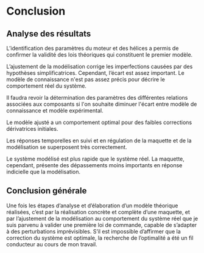 # Conclusion

## Analyse des résultats 

L’identification des paramètres du moteur et des hélices a permis de confirmer la validité des lois théoriques qui constituent le premier modèle.

L’ajustement de la modélisation corrige les imperfections causées par des hypothèses simplificatrices. Cependant, l’écart est assez important. Le modèle de connaissance n'est pas assez précis pour décrire le comportement réel du système.

Il faudra revoir la détermination des paramètres des différentes relations associées aux composants si l'on souhaite diminuer l'écart entre modèle de connaissance et modèle expérimental.

Le modèle ajusté a un comportement optimal pour des faibles corrections dérivatrices initiales.

Les réponses temporelles en suivi et en régulation de la maquette et de la modélisation se superposent très correctement.

Le système modélisé est plus rapide que le système réel. La maquette, cependant, présente des dépassements moins importants en réponse indicielle que la modélisation.


## Conclusion générale

Une fois les étapes d’analyse et d’élaboration d’un modèle théorique réalisées, c’est par la réalisation concrète et complète d’une maquette, et par l’ajustement de la modélisation au comportement du système réel que je suis parvenu à valider une première loi de commande, capable de s’adapter à des perturbations imprévisibles. S’il est impossible d’affirmer que la correction du système est optimale, la recherche de l’optimalité a été un fil conducteur au cours de mon travail.